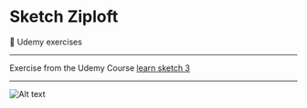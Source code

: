 # Sketch Ziploft
💎 Udemy exercises 
***

 Exercise from the Udemy Course [learn sketch 3](https://www.udemy.com/course/learnsketch3/)

***

![Alt text](https://github.com/manelpz/Udemy_Sketch-from-A-to-Z-Become-an-App-Designer/blob/master/Screen%20Shot%202020-04-11%20at%2012.32.39.png "sketch capture of excercise")
